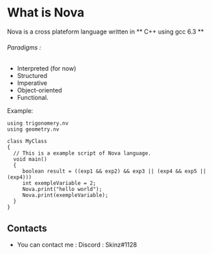 
# What is Nova

  Nova is a cross plateform language written in ** C++ using gcc 6.3  **
  ###### Paradigms :
  + Interpreted (for now)
  + Structured
  + Imperative
  + Object-oriented
  + Functional.

  Example:

  ```
using trigonomery.nv
using geometry.nv

class MyClass
{
    // This is a example script of Nova language.
    void main()
    {
       boolean result = ((exp1 && exp2) && exp3 || (exp4 && exp5 || (exp4)))
       int exempleVariable = 2;
       Nova.print("hello world");
       Nova.print(exempleVariable);
    }
}
 ```

## Contacts

  * You can contact me : Discord : Skinz#1128
  
